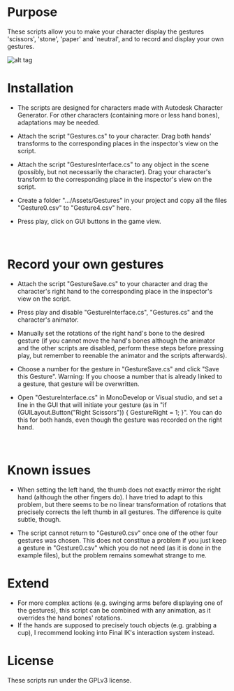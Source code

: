 # Purpose

These scripts allow you to make your character display the gestures 'scissors', 'stone', 'paper' and 'neutral', and to record and display your own gestures. 

![alt tag](https://github.com/mariusrubo/Unity-Humanoid-Gestures/blob/master/Gestures.png)

# Installation

* The scripts are designed for characters made with Autodesk Character Generator. For other characters (containing more or less hand bones), adaptations may be needed.

* Attach the script "Gestures.cs" to your character. Drag both hands' transforms to the corresponding places in the inspector's view on the script. 

* Attach the script "GesturesInterface.cs" to any object in the scene (possibly, but not necessarily the character). Drag your character's transform to the corresponding place in the inspector's view on the script. 

* Create a folder ".../Assets/Gestures" in your project and copy all the files "Gesture0.csv" to "Gesture4.csv" here.

* Press play, click on GUI buttons in the game view.

　

# Record your own gestures

* Attach the script "GestureSave.cs" to your character and drag the character's right hand to the corresponding place in the inspector's view on the script. 

* Press play and disable "GestureInterface.cs", "Gestures.cs" and the character's animator. 

* Manually set the rotations of the right hand's bone to the desired gesture (if you cannot move the hand's bones although the animator and the other scripts are disabled, perform these steps before pressing play, but remember to reenable the animator and the scripts afterwards). 

* Choose a number for the gesture in "GestureSave.cs" and click "Save this Gesture". Warning: If you choose a number that is already linked to a gesture, that gesture will be overwritten. 

* Open "GestureInterface.cs" in MonoDevelop or Visual studio, and set a line in the GUI that will initiate your gesture (as in "if (GUILayout.Button("Right Scissors")) { GestureRight = 1; }". You can do this for both hands, even though the gesture was recorded on the right hand. 

　

# Known issues

* When setting the left hand, the thumb does not exactly mirror the right hand (although the other fingers do). I have tried to adapt to this problem, but there seems to be no linear transformation of rotations that precisely corrects the left thumb in all gestures. The difference is quite subtle, though.

* The script cannot return to "Gesture0.csv" once one of the other four gestures was chosen. This does not constitue a problem if you just keep a gesture in "Gesture0.csv" which you do not need (as it is done in the example files), but the problem remains somewhat strange to me.

# Extend
* For more complex actions (e.g. swinging arms before displaying one of the gestures), this script can be combined with any animation, as it overrides the hand bones' rotations.
* If the hands are supposed to precisely touch objects (e.g. grabbing a cup), I recommend looking into Final IK's interaction system instead.

# License

These scripts run under the GPLv3 license.

　
